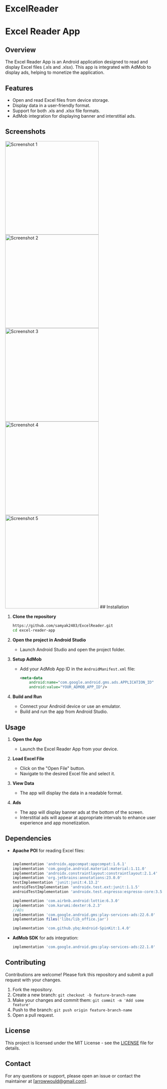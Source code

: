 # ExcelReader

# Excel Reader App

## Overview
The Excel Reader App is an Android application designed to read and display Excel files (.xls and .xlsx). This app is integrated with AdMob to display ads, helping to monetize the application.

## Features
- Open and read Excel files from device storage.
- Display data in a user-friendly format.
- Support for both .xls and .xlsx file formats.
- AdMob integration for displaying banner and interstitial ads.

## Screenshots

<img src="https://github.com/user-attachments/assets/956667a6-22e3-4a8a-968c-2ad7c789cd28" alt="Screenshot 1" width="300"/>

<img src="https://github.com/user-attachments/assets/b79fc540-5168-464e-ac47-8bbeaa488b10" alt="Screenshot 2" width="300"/>


<img src="https://github.com/user-attachments/assets/9a034afd-4b57-4651-a3ca-46293eaabaa5" alt="Screenshot 3" width="300"/>

<img src="https://github.com/user-attachments/assets/2ed9848c-2b97-40eb-99f1-95fff5a3fc17" alt="Screenshot 4" width="300"/>

<img src="https://github.com/user-attachments/assets/e6cf7c35-453d-44ee-bc78-4e2b91932c9e" alt="Screenshot 5" width="300"/>
## Installation

1. **Clone the repository**
    ```sh
    https://github.com/samyak2403/ExcelReader.git
    cd excel-reader-app
    ```

2. **Open the project in Android Studio**
    - Launch Android Studio and open the project folder.

3. **Setup AdMob**
    - Add your AdMob App ID in the `AndroidManifest.xml` file:
        ```xml
        <meta-data
            android:name="com.google.android.gms.ads.APPLICATION_ID"
            android:value="YOUR_ADMOB_APP_ID"/>
        ```

4. **Build and Run**
    - Connect your Android device or use an emulator.
    - Build and run the app from Android Studio.

## Usage

1. **Open the App**
    - Launch the Excel Reader App from your device.

2. **Load Excel File**
    - Click on the "Open File" button.
    - Navigate to the desired Excel file and select it.

3. **View Data**
    - The app will display the data in a readable format.

4. **Ads**
    - The app will display banner ads at the bottom of the screen.
    - Interstitial ads will appear at appropriate intervals to enhance user experience and app monetization.


## Dependencies

- **Apache POI** for reading Excel files:
    ```gradle

    implementation 'androidx.appcompat:appcompat:1.6.1'
    implementation 'com.google.android.material:material:1.11.0'
    implementation 'androidx.constraintlayout:constraintlayout:2.1.4'
    implementation 'org.jetbrains:annotations:23.0.0'
    testImplementation 'junit:junit:4.13.2'
    androidTestImplementation 'androidx.test.ext:junit:1.1.5'
    androidTestImplementation 'androidx.test.espresso:espresso-core:3.5.1'

    implementation 'com.airbnb.android:lottie:6.3.0'
    implementation 'com.karumi:dexter:6.2.3'
    //ADs
    implementation 'com.google.android.gms:play-services-ads:22.6.0'
    implementation files('libs/lib_office.jar')

    implementation 'com.github.ybq:Android-SpinKit:1.4.0'
    ```
- **AdMob SDK** for ads integration:
    ```gradle
    implementation 'com.google.android.gms:play-services-ads:22.1.0'
    ```

## Contributing

Contributions are welcome! Please fork this repository and submit a pull request with your changes.

1. Fork the repository.
2. Create a new branch: `git checkout -b feature-branch-name`
3. Make your changes and commit them: `git commit -m 'Add some feature'`
4. Push to the branch: `git push origin feature-branch-name`
5. Open a pull request.

## License

This project is licensed under the MIT License - see the [LICENSE](LICENSE) file for details.

## Contact

For any questions or support, please open an issue or contact the maintainer at [arrowwould@gmail.com].


 
